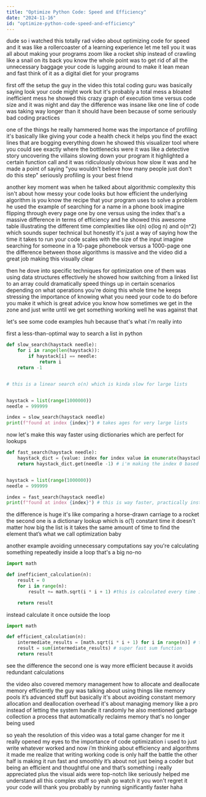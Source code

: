 ```yaml
---
title: "Optimize Python Code: Speed and Efficiency"
date: "2024-11-16"
id: "optimize-python-code-speed-and-efficiency"
---
```


dude so i watched this totally rad video about optimizing code for speed and it was like a rollercoaster of a learning experience let me tell you  it was all about making your programs zoom like a rocket ship instead of crawling like a snail on its back you know  the whole point was to get rid of all the unnecessary baggage your code is lugging around to make it lean mean and fast  think of it as a digital diet for your programs

first off the setup  the guy in the video this total coding guru was basically saying look your code might work but it's probably a total mess  a bloated inefficient mess  he showed this crazy graph of execution time versus code size and it was night and day the difference was insane  like one line of code was taking way longer than it should have been because of some seriously bad coding practices

one of the things he really hammered home was the importance of  profiling  it's basically like giving your code a health check  it helps you find the exact lines that are bogging everything down  he showed this visualizer tool where you could see exactly where the bottlenecks were it was like a detective story uncovering the villains slowing down your program  it highlighted a certain function call and it was ridiculously obvious how slow it was and he made a point of saying "you wouldn't believe how many people just don't do this step"  seriously  profiling is your best friend

another key moment was when he talked about algorithmic complexity  this isn't about how messy your code looks but how efficient the underlying algorithm is you know the recipe that your program uses to solve a problem  he used the example of searching for a name in a phone book  imagine flipping through every page one by one versus using the index that's a massive difference in terms of efficiency  and he showed this awesome table illustrating the different time complexities like o(n) o(log n) and o(n^2) which sounds super technical but honestly it's just a way of saying how the time it takes to run your code scales with the size of the input imagine searching for someone in a 10-page phonebook versus a 1000-page one  the difference between those algorithms is massive  and the video did a great job making this visually clear

then he dove into specific techniques for optimization  one of them was using data structures effectively  he showed how switching from a linked list to an array could dramatically speed things up in certain scenarios depending on what operations you're doing this whole time he keeps stressing the importance of knowing what you need your code to do before you make it  which is great advice you know how sometimes we get in the zone and just write until we get something working  well he was against that


let's see some code examples huh  because that's what i'm really into

first a less-than-optimal way to search a list in python

```python
def slow_search(haystack needle):
    for i in range(len(haystack)):
        if haystack[i] == needle:
            return i
    return -1


# this is a linear search o(n) which is kinda slow for large lists


haystack = list(range(1000000))
needle = 999999

index = slow_search(haystack needle)
print(f"found at index {index}") # takes ages for very large lists

```

now let's make this way faster using dictionaries which are perfect for lookups

```python
def fast_search(haystack needle):
    haystack_dict = {value: index for index value in enumerate(haystack)}
    return haystack_dict.get(needle -1) # i'm making the index 0 based here, a slight improvement


haystack = list(range(1000000))
needle = 999999

index = fast_search(haystack needle)
print(f"found at index {index}") # this is way faster, practically instant
```


the difference is huge it's like comparing a horse-drawn carriage to a rocket the second one is a dictionary lookup which is o(1)  constant time  it doesn't matter how big the list is it takes the same amount of time to find the element  that’s what we call optimization baby

another example  avoiding unnecessary computations  say you're calculating something repeatedly inside a loop that's a big no-no

```python
import math

def inefficient_calculation(n):
    result = 0
    for i in range(n):
        result += math.sqrt(i * i + 1) #this is calculated every time inside the loop

    return result

```

instead calculate it once outside the loop

```python
import math

def efficient_calculation(n):
    intermediate_results = [math.sqrt(i * i + 1) for i in range(n)] # this happens once, outside the loop
    result = sum(intermediate_results) # super fast sum function
    return result
```

see the difference the second one is way more efficient because it avoids redundant calculations

the video also covered memory management  how to allocate and deallocate memory efficiently  the guy was talking about using things like memory pools  it’s advanced stuff but basically it's about avoiding constant memory allocation and deallocation overhead it's about managing memory like a pro instead of letting the system handle it randomly  he also mentioned garbage collection  a process that automatically reclaims memory that's no longer being used

so yeah the resolution of this video was a total game changer for me  it really opened my eyes to the importance of code optimization  i used to just write whatever worked and now i’m thinking about efficiency and algorithms  it made me realize that writing working code is only half the battle the other half is making it run fast and smoothly  it’s about not just being a coder but being an efficient and thoughtful one  and that’s something i really appreciated  plus the visual aids were top-notch  like seriously helped me understand all this complex stuff  so yeah  go watch it  you won't regret it  your code will thank you  probably by running significantly faster haha
